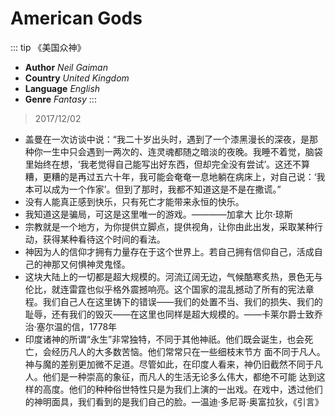 # American Gods #

::: tip 《美国众神》
- **Author**	_Neil Gaiman_
- **Country**	_United Kingdom_
- **Language**	_English_
- **Genre**	_Fantasy_
:::

>2017/12/02

- 盖曼在一次访谈中说：“我二十岁出头时，遇到了一个漆黑漫长的深夜，是那种你一生中只会遇到一两次的、连灵魂都随之暗淡的夜晚。我睡不着觉，脑袋里始终在想，‘我老觉得自己能写出好东西，但却完全没有尝试’。这还不算糟，更糟的是再过五六十年，我可能会奄奄一息地躺在病床上，对自己说：‘我本可以成为一个作家’。但到了那时，我都不知道这是不是在撒谎。”
- 没有人能真正感到快乐，只有死亡才能带来永恒的快乐。
- 我知道这是骗局，可这是这里唯一的游戏。————加拿大 比尔·琼斯
- 宗教就是一个地方，为你提供立脚点，提供视角，让你由此出发，采取某种行动，获得某种看待这个时间的看法。
- 神因为人的信仰才拥有力量存在于这个世界上。若自己拥有信仰自己，活成自己的神那又何惧神灵鬼怪。
- 这块大陆上的一切都是超大规模的。河流辽阔无边，气候酷寒炙热，景色无与伦比，就连雷霆也似乎格外震撼响亮。这个国家的混乱撼动了所有的宪法章程。我们自己人在这里铸下的错误——我们的处置不当、我们的损失、我们的耻辱，还有我们的毁灭——在这里也同样是超大规模的。——卡莱尔爵士致乔治·塞尔温的信，1778年 
- 印度诸神的所谓“永生”非常独特，不同于其他神祇。他们既会诞生，也会死亡，会经历凡人的大多数苦恼。他们常常只在一些细枝末节方 面不同于凡人。神与魔的差别更加微不足道。尽管如此，在印度人看来，神仍旧截然不同于凡人。他们是一种崇高的象征，而凡人的生活无论多么伟大，都绝不可能 达到这样的高度。他们的种种俗世特性只是为我们上演的一出戏。在戏中，透过他们的神明面具，我们看到的是我们自己的脸。—温迪·多尼哥·奥富拉狄，《引言》